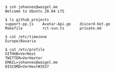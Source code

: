 ```
$ ssh johannes@waigel.me
Welcome to Ubuntu 20.04 LTS

$ ls github_projects
support-pp.js    Avatar-Api.go    discord-bot.go         
Makefile         rct-sun.ts       private.md  

$ cat /etc/timezone
Europe/Bavaria

$ cat /etc/profile
GITHUB=VerHext
TWITTER=VerHexter
EMAIL=johannes@waigel.me
DISCORD=VerHext#3537
```

<!--
**VerHext/VerHext** is a ✨ _special_ ✨ repository because its `README.md` (this file) appears on your GitHub profile.

Here are some ideas to get you started:

- 🔭 I’m currently working on ...
- 🌱 I’m currently learning ...
- 👯 I’m looking to collaborate on ...
- 🤔 I’m looking for help with ...
- 💬 Ask me about ...
- 📫 How to reach me: ...
- 😄 Pronouns: ...
- ⚡ Fun fact: ...
-->
